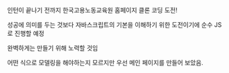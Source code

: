 인턴이 끝나기 전까지 한국고용노동교육원 홈페이지 클론 코딩 도전!

성공에 의미를 두는 것보다 자바스크립트의 기본을 이해하기 위한 도전이기에
순수 JS로 진행할 예정

완벽하게는 만들기 위해 노력할 것임

어떤 식으로 모델링을 해야하는지 모르지만 우선 메인 페이지를 만들어 보았음.
